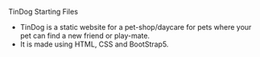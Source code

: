TinDog Starting Files
- TinDog is a static website for a pet-shop/daycare for pets where your pet can find a new friend or play-mate. 
- It is made using HTML, CSS and BootStrap5.